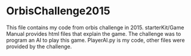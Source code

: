 # OrbisChallenge2015
This file contains my code from orbis challenge in 2015. 
starterKit/Game Manual provides html files that explain the game. The challenge was to program an AI to play this game.
PlayerAI.py is my code, other files were provided by the challenge.
